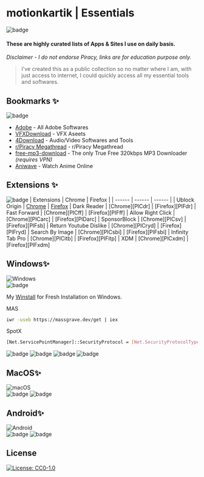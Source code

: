 
# motionkartik | Essentials
![badge](https://img.shields.io/badge/motionkartik-Introduction-fff200)
#### These are highly curated lists of Apps & Sites I use on daily basis.
*Disclaimer - I do not endorse Piracy, links are for education purpose only.*



> I've created this as a public collection so no matter where I am, with just access to internet, I could quickly access all my essential tools and softwares.

## Bookmarks ✨
![badge](https://img.shields.io/badge/motionkartik-Bookmarks-4287f5)
- [Adobe](https://w14.monkrus.ws/) - All Adobe Softwares
- [VFXDownload](https://vfxdownload.net/) - VFX Aseets
-  [4Download](https://4download.net/) - Audio/Video Softwares and Tools
- [r/Piracy Megathread](https://www.reddit.com/r/Piracy/wiki/megathread/) - r/Piracy Megathread
- [free-mp3-download](https://free-mp3-download.net/) - The only True Free 320kbps MP3 Downloader _(requires VPN)_
- [Aniwave](https://aniwave.to/home) - Watch Anime Online 

## Extensions ✨
![badge](https://img.shields.io/badge/motionkartik-Extensions-4287f5)
| Extensions | Chrome | Firefox |
| ------ | ------ | ------ |
| Ublock Origin | [Chrome][PlCubo] | [Firefox][PlFubo]
| Dark Reader | [Chrome][PlCdr] | [Firefox][PlFdr]
| Fast Forward | [Chrome][PlCff] | [Firefox][PlFff]
| Allow Right Click | [Chrome][PlCarc] | [Firefox][PlDarc]
| SponsorBlock | [Chrome][PlCsv] | [Firefox][PlFsb]
| Return Youtube Dislike | [Chrome][PlCryd] | [Firefox][PlFryd]
| Search By Image | [Chrome][PlCsbi] | [Firefox][PlFsbi]
| Infinity Tab Pro | [Chrome][PlCitb] | [Firefox][PlFitp]
| XDM | [Chrome][PlCxdm] | [Firefox][PlFxdm]

## Windows✨
![Windows](https://img.shields.io/badge/Windows-0078D6?style=for-the-badge&logo=windows&logoColor=white)
<br/>
![badge](https://img.shields.io/badge/Raw_Codes-fff200)

My [Winstall](https://winstall.app/packs/wxyeF7DAF) for Fresh Installation on Windows.

MAS
```sh
iwr -useb https://massgrave.dev/get | iex
```

SpotX
```sh
[Net.ServicePointManager]::SecurityProtocol = [Net.SecurityProtocolType]::Tls12; (iwr -useb 'https://raw.githubusercontent.com/SpotX-CLI/SpotX-Win/main/Install.ps1').Content | iex
```

![badge](https://img.shields.io/badge/Softwares-fff200)
![badge](https://img.shields.io/badge/Plugins-fff200)
![badge](https://img.shields.io/badge/Websites-fff200)
![badge](https://img.shields.io/badge/Raw_Codes-fff200)

## MacOS✨
![macOS](https://img.shields.io/badge/mac%20os-000000?style=for-the-badge&logo=macos&logoColor=F0F0F0)
<br/>
![badge](https://img.shields.io/badge/Softwares-fff200)
![badge](https://img.shields.io/badge/Raw_Codes-fff200)

## Android✨
![Android](https://img.shields.io/badge/Android-3DDC84?style=for-the-badge&logo=android&logoColor=white)
<br/>
![badge](https://img.shields.io/badge/Softwares-fff200)
![badge](https://img.shields.io/badge/Raw_Codes-fff200)

## License
[![License: CC0-1.0](https://licensebuttons.net/l/zero/1.0/80x15.png)](http://creativecommons.org/publicdomain/zero/1.0/)


[//]: # (These are reference links used in the body of this note and get stripped out when the markdown processor does its job. There is no need to format nicely because it shouldn't be seen)

   [PlCubo]: <https://chrome.google.com/webstore/detail/ublock-origin/cjpalhdlnbpafiamejdnhcphjbkeiagm>
   [PlFubo]: <https://addons.mozilla.org/en-US/firefox/addon/ublock-origin/>
   
   [PlGd]: <https://github.com/joemccann/dillinger/tree/master/plugins/googledrive/README.md>
   [PlOd]: <https://github.com/joemccann/dillinger/tree/master/plugins/onedrive/README.md>
   [PlMe]: <https://github.com/joemccann/dillinger/tree/master/plugins/medium/README.md>
   [PlGa]: <https://github.com/RahulHP/dillinger/blob/master/plugins/googleanalytics/README.md>
   
